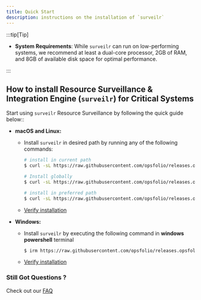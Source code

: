 ```yaml
---
title: Quick Start
description: instructions on the installation of `surveilr`
---
```


:::tip[Tip]

- **System Requirements**: While `surveilr` can run on low-performing systems,
  we recommend at least a dual-core processor, 2GB of RAM, and 8GB of available
  disk space for optimal performance.

:::

## How to install Resource Surveillance & Integration Engine (`surveilr`) for Critical Systems

Start using `surveilr` Resource Surveillance by following the quick guide below::

- **macOS and Linux:**

  - Install `surveilr` in desired path by running any of the following commands:

    ```bash
    # install in current path
    $ curl -sL https://raw.githubusercontent.com/opsfolio/releases.opsfolio.com/main/surveilr/install.sh | bash

    # Install globally
    $ curl -sL https://raw.githubusercontent.com/opsfolio/releases.opsfolio.com/main/surveilr/install.sh | SURVEILR_HOME="$HOME/bin" bash

    # install in preferred path
    $ curl -sL https://raw.githubusercontent.com/opsfolio/releases.opsfolio.com/main/surveilr/install.sh | SURVEILR_HOME="/path/to/directory" bash
    ```

  - [Verify installation](/docs/core/installation#verify-installation)

- **Windows:**

  - Install `surveilr` by executing the following command in **windows
    powershell** terminal

    ```bash
    $ irm https://raw.githubusercontent.com/opsfolio/releases.opsfolio.com/refs/heads/main/surveilr/install.ps1 | iex
    ```

  - [Verify installation](/docs/core/installation#verify-installation)

### Still Got Questions ?

Check out our [FAQ](https://www.surveilr.com/#faqs)

